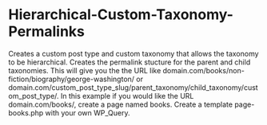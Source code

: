 Hierarchical-Custom-Taxonomy-Permalinks
=======================================

Creates a custom post type and custom taxonomy that allows the taxonomy to be hierarchical. Creates the permalink stucture for the parent and child taxonomies.  This will give you the the URL like domain.com/books/non-fiction/biography/george-washington/ or domain.com/custom_post_type_slug/parent_taxonomy/child_taxonomy/custom_post_type/. In this example if you would like the URL domain.com/books/, create a page named books.  Create a template page-books.php with your own WP_Query.
